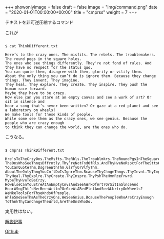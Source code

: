 +++
showonlyimage = false
draft = false
image = "img/command.png"
date = "2020-01-01T00:00:00+00:00"
title = "cmprss"
weight = 7
+++

テキストを非可逆圧縮するコマンド

<!--more-->

これが

```

$ cat ThinkDifferent.txt

Here’s to the crazy ones. The misfits. The rebels. The troublemakers. The round pegs in the square holes.
The ones who see things differently. They’re not fond of rules. And they have no respect for the status quo.
You can quote them, disagree with them, glorify or vilify them.
About the only thing you can’t do is ignore them. Because they change things. They invent. They imagine.
They heal. They explore. They create. They inspire. They push the human race forward.
Maybe they have to be crazy.
How else can you stare at an empty canvas and see a work of art? Or sit in silence and
hear a song that’s never been written? Or gaze at a red planet and see a laboratory on wheels?
We make tools for these kinds of people.
While some see them as the crazy ones, we see genius. Because the people who are crazy enough
to think they can change the world, are the ones who do.

```

こうなる。

```

$ cmprss ThinkDifferent.txt

Hre’sToTheCrzyOns.TheMsfts.TheRbls.TheTroublmkrs.TheRoundPgsInTheSquareHls.
TheOnsWhoSeeThngsDffrntly.Thy’reNotFndOfRls.AndThyHveNoRspctForTheSttsQuo.
YouCanQuoteThm,DsgreeWthThm,GlrfyOrVlfyThm.
AboutTheOnlyThngYouCn’tDoIsIgnreThm.BcauseThyChngeThngs.ThyInvnt.ThyImgne.
ThyHeal.ThyExplre.ThyCreate.ThyInspre.ThyPshTheHmnRceFrwrd.
MybeThyHveToBeCrzy.
HowElseCanYouStreAtAnEmptyCnvsAndSeeAWrkOfArt?OrSitInSlnceAnd
HearASngTht’sNvrBeenWrttn?OrGzeAtARedPlntAndSeeALbrtryOnWheels?
WeMkeToolsForThseKndsOfPeople.
WhleSmeSeeThmAsTheCrzyOns,WeSeeGnius.BcauseThePeopleWhoAreCrzyEnough
ToThnkThyCanChngeTheWrld,AreTheOnsWhoDo.

```

実用性はない。

[解説記事](https://qiita.com/kurehajime/items/b3e03564e75d39c52113)

[Github](https://github.com/kurehajime/cmprss)